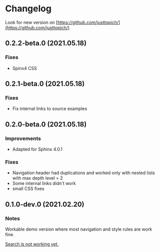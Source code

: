 # Changelog

Look for new version on [https://github.com/justtopich/](https://github.com/justtopich/)



## 0.2.2-beta.0 (2021.05.18)

### Fixes

* Spinx4 CSS



## 0.2.1-beta.0 (2021.05.18)

### Fixes

* Fix internal links to source examples



## 0.2.0-beta.0 (2021.05.18)

### Improvements

* Аdapted for Sphinx 4.0.1

### Fixes

* Navigation header had duplications and worked only with nested lists with max depth level = 2
* Some internal links didn't work
* small CSS fixes




## 0.1.0-dev.0 (2021.02.20)

### Notes

Workable demo version where most navigation and style rules are work fine.

<u>Search is not working yet.</u> 

